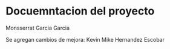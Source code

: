 # Docuemntacion del proyecto
Monsserrat Garcia Garcia 

Se agregan cambios de mejora: Kevin Mike Hernandez Escobar